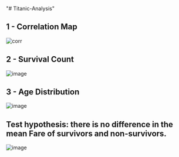 "# Titanic-Analysis" 

## 1 - Correlation Map
<img src="https://github.com/user-attachments/assets/09aa72c5-a65b-4faf-9bf0-c7504fcd94f5" alt="corr">

## 2 - Survival Count
![image](https://github.com/user-attachments/assets/14e65ce1-b777-4944-927c-10cff4c80254)

## 3 - Age Distribution
![image](https://github.com/user-attachments/assets/255d7ada-c10b-4e00-87ca-1cd6dc89067f)

## Test hypothesis: there is no difference in the mean Fare of survivors and non-survivors.
![image](https://github.com/user-attachments/assets/fb66b160-5d9c-4ade-b39b-e8bd6d20293b)
